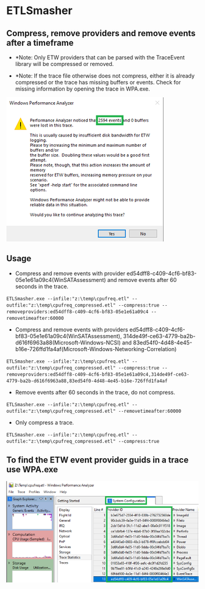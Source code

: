 # ETLSmasher

## Compress, remove providers and remove events after a timeframe

- *Note: Only ETW providers that can be parsed with the TraceEvent library will be compressed or removed.

- *Note: If the trace file otherwise does not compress, either it is already compressed or the trace has missing buffers or events. Check for missing information by opening the trace in WPA.exe.

![Missing Buffers and Events](etlsmasher_buff_events.png)

## Usage

- Compress and remove events with provider ed54dff8-c409-4cf6-bf83-05e1e61a09c4(WinSATAssessment) and remove events after 60 seconds in the trace.

`ETLSmasher.exe --infile:"z:\temp\cpufreq.etl" --outfile:"z:\temp\cpufreq_compressed.etl" --compress:true --removeproviders:ed54dff8-c409-4cf6-bf83-05e1e61a09c4 --removetimeafter:60000`

- Compress and remove events with providers ed54dff8-c409-4cf6-bf83-05e1e61a09c4(WinSATAssessment), 314de49f-ce63-4779-ba2b-d616f6963a88(Microsoft-Windows-NCSI) and 83ed54f0-4d48-4e45-b16e-726ffd1fa4af(Microsoft-Windows-Networking-Correlation)
  
`ETLSmasher.exe --infile:"z:\temp\cpufreq.etl" --outfile:"z:\temp\cpufreq_compressed.etl" --compress:true --removeproviders:ed54dff8-c409-4cf6-bf83-05e1e61a09c4,314de49f-ce63-4779-ba2b-d616f6963a88,83ed54f0-4d48-4e45-b16e-726ffd1fa4af`

- Remove events after 60 seconds in the trace, do not compress.

`ETLSmasher.exe --infile:"z:\temp\cpufreq.etl" --outfile:"z:\temp\cpufreq_compressed.etl" --removetimeafter:60000`

- Only compress a trace.

`ETLSmasher.exe --infile:"z:\temp\cpufreq.etl" --outfile:"z:\temp\cpufreq_compressed.etl" --compress:true`

## To find the ETW event provider guids in a trace use WPA.exe

![ETLSmasher](etlsmasher1.png)
